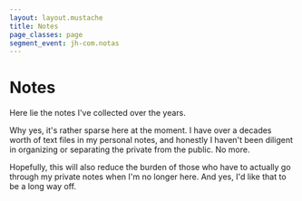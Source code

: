 ```yaml
---
layout: layout.mustache
title: Notes
page_classes: page
segment_event: jh-com.notas
---
```

# Notes

Here lie the notes I've collected over the years. 

Why yes, it's rather sparse here at the moment. I have over a decades worth of text files in my personal notes, and honestly I haven't been diligent in organizing or separating the private from the public. No more.

Hopefully, this will also reduce the burden of those who have to actually go through my private notes when I'm no longer here. And yes, I'd like that to be a long way off.
